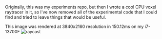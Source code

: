 Originally, this was my experiments repo, but then I wrote a cool CPU voxel raytracer in it, so I've now removed all of the experimental code that I could find and tried to leave things that would be useful.

This image was rendered at 3840x2160 resolution in 150.12ms on my i7-13700F
![raycast](https://github.com/user-attachments/assets/da5d2f5b-70bf-4c5f-b7fa-85132af74e8c)
